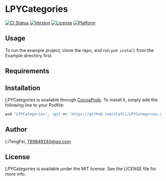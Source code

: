 # LPYCategories
[![CI Status](http://img.shields.io/travis/LiTengFei/LPYCategories.svg?style=flat)](https://travis-ci.org/LiTengFei/LPYCategories)
[![Version](https://img.shields.io/cocoapods/v/LPYCategories.svg?style=flat)](http://cocoapods.org/pods/LPYCategories)
[![License](https://img.shields.io/cocoapods/l/LPYCategories.svg?style=flat)](http://cocoapods.org/pods/LPYCategories)
[![Platform](https://img.shields.io/cocoapods/p/LPYCategories.svg?style=flat)](http://cocoapods.org/pods/LPYCategories)

## Usage

To run the example project, clone the repo, and run `pod install` from the Example directory first.

## Requirements

## Installation

LPYCategories is available through [CocoaPods](http://cocoapods.org). To install
it, simply add the following line to your Podfile:

```ruby
pod "LPYCategories", :git => 'https://github.com/olafLi/LPYCategories.git'
```

## Author

LiTengFei, 799849240@qq.com

## License

LPYCategories is available under the MIT license. See the LICENSE file for more info.

